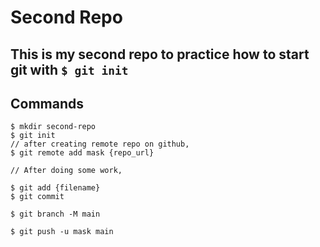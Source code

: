 # Second Repo

## This is my second repo to practice how to start git with `$ git init`

## Commands

```shell
$ mkdir second-repo
$ git init
// after creating remote repo on github,
$ git remote add mask {repo_url}

// After doing some work,

$ git add {filename}
$ git commit

$ git branch -M main

$ git push -u mask main
```
